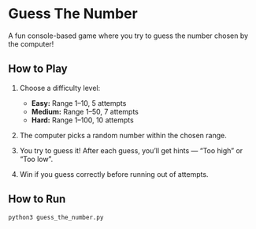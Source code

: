 # Guess The Number 

A fun console-based game where you try to guess the number chosen by the computer!

## How to Play
1. Choose a difficulty level:
   - **Easy:** Range 1–10, 5 attempts  
   - **Medium:** Range 1–50, 7 attempts  
   - **Hard:** Range 1–100, 10 attempts  

2. The computer picks a random number within the chosen range.  
3. You try to guess it! After each guess, you’ll get hints — “Too high” or “Too low”.  
4. Win if you guess correctly before running out of attempts.

## How to Run
```bash
python3 guess_the_number.py